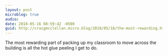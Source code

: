 ```yaml
---
layout: post
microblog: true
audio: 
date: 2018-05-16 08:59:42 -0500
guid: http://craigmcclellan.micro.blog/2018/05/16/the-most-rewarding.html
---
```

The most rewarding part of packing up my classroom to move across the building is all the hot glue peeling I get to do.
